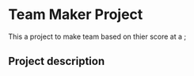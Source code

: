 # Team Maker Project

This a project to make team based on thier score at a ;

## Project description
